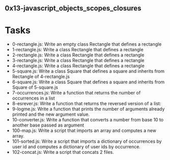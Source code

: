 ## 0x13-javascript_objects_scopes_closures

# Tasks
- 0-rectangle.js: Write an empty class Rectangle that defines a rectangle
- 1-rectangle.js: Write a class Rectangle that defines a rectangle
- 2-rectangle.js: Write a class Rectangle that defines a rectangle
- 3-rectangle.js: Write a class Rectangle that defines a rectangle
- 4-rectangle.js: Write a class Rectangle that defines a rectangle
- 5-square.js: Write a class Square that defines a square and inherits from Rectangle of 4-rectangle.js
- 6-square.js: Write a class Square that defines a square and inherits from Square of 5-square.js
- 7-occurrences.js: Write a function that returns the number of occurrences in a list
- 8-esrever.js: Write a function that returns the reversed version of a list:
- 9-logme.js: Write a function that prints the number of arguments already printed and the new argument value.
- 10-converter.js: Write a function that converts a number from base 10 to another base passed as argument
- 100-map.js: Write a script that imports an array and computes a new array.
- 101-sorted.js: Write a script that imports a dictionary of occurrences by user id and computes a dictionary of user ids by occurrence.
- 102-concat.js: Write a script that concats 2 files.
